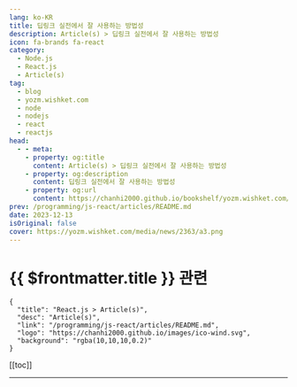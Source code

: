 ```yaml
---
lang: ko-KR
title: 딥링크 실전에서 잘 사용하는 방법성
description: Article(s) > 딥링크 실전에서 잘 사용하는 방법성
icon: fa-brands fa-react
category: 
  - Node.js
  - React.js
  - Article(s)
tag: 
  - blog
  - yozm.wishket.com
  - node
  - nodejs
  - react
  - reactjs
head:
  - - meta:
    - property: og:title
      content: Article(s) > 딥링크 실전에서 잘 사용하는 방법성
    - property: og:description
      content: 딥링크 실전에서 잘 사용하는 방법성
    - property: og:url
      content: https://chanhi2000.github.io/bookshelf/yozm.wishket.com/2363.html
prev: /programming/js-react/articles/README.md
date: 2023-12-13
isOriginal: false
cover: https://yozm.wishket.com/media/news/2363/a3.png
---
```


# {{ $frontmatter.title }} 관련

```component VPCard
{
  "title": "React.js > Article(s)",
  "desc": "Article(s)",
  "link": "/programming/js-react/articles/README.md",
  "logo": "https://chanhi2000.github.io/images/ico-wind.svg",
  "background": "rgba(10,10,10,0.2)"
}
```

[[toc]]

---

<SiteInfo
  name="딥링크 실전에서 잘 사용하는 방법 | 요즘IT"
  desc="모바일 웹 서비스에서 다른 앱을 열어야 하는 경우가 있습니다. 예를 들어, 온라인 쇼핑몰에서 카드 결제를 선택하면 선택한 카드의 앱을 실행해서 결제를 완료하죠. 모바일 환경에서 이렇게 나의 웹 또는 앱 서비스에서 다른 앱을 열고 싶다면 딥링크(Deep Link)를 사용해야 되는데요. 이번 포스트에서는 딥링크에 대해서 알아보고 커스텀 URL 스킴을 중심으로 특정 외부 앱을 실행하는 방법을 알아볼게요."
  url="https://yozm.wishket.com/magazine/detail/2363/"
  logo="https://yozm.wishket.com/static/renewal/img/global/gnb_yozmit.svg"
  preview="https://yozm.wishket.com/media/news/2363/a3.png"/>

<!-- TODO: 작성 -->

